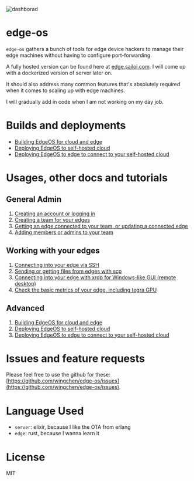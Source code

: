 ![dashborad](https://github.com/wingchen/edge-os/assets/798321/4f0471af-ec75-4a26-b3cc-51f022391829)

# edge-os

`edge-os` gathers a bunch of tools for edge device hackers to manage their edge machines without having to configure port-forwarding.

A fully hosted version can be found here at [edge.sailoi.com](https://edge.sailoi.com/). I will come up with a dockerized version of server later on.

It should also address many common features that's absolutely required when it comes to scaling up with edge machines.

I will gradually add in code when I am not working on my day job.

# Builds and deployments

- [Building EdgeOS for cloud and edge](https://github.com/wingchen/edge-os/wiki/Building-EdgeOS-for-cloud-and-edge)
- [Deploying EdgeOS to self-hosted cloud](https://github.com/wingchen/edge-os/wiki/Deploying-EdgeOS-to-self-hosted-cloud)
- [Deploying EdgeOS to edge to connect to your self-hosted cloud](https://github.com/wingchen/edge-os/wiki/Deploying-EdgeOS-to-edge-to-connect-to-your-self-hosted-cloud)

# Usages, other docs and tutorials

## General Admin

1. [Creating an account or logging in](https://github.com/wingchen/edge-os/wiki/Creating-an-account-or-logging-in)
2. [Creating a team for your edges](https://github.com/wingchen/edge-os/wiki/Creating-a-team-for-your-edges)
3. [Getting an edge connected to your team, or updating a connected edge](https://github.com/wingchen/edge-os/wiki/Getting-an-edge-connected-to-your-team,-or-updating-a-connected-edge)
4. [Adding members or admins to your team](https://github.com/wingchen/edge-os/wiki/Adding-members-or-admins-to-your-team)

## Working with your edges

1. [Connecting into your edge via SSH](https://github.com/wingchen/edge-os/wiki/Connecting-into-your-edge-via-SSH)
2. [Sending or getting files from edges with scp](https://github.com/wingchen/edge-os/wiki/Sending-or-getting-files-from-edges-with-scp)
3. [Connecting into your edge with xrdp for Windows-like GUI (remote desktop)](https://github.com/wingchen/edge-os/wiki/Connecting-into-your-edge-with-xrdp-for-Windows-like-GUI-(remote-desktop))
4. [Check the basic metrics of your edge, including tegra GPU](https://github.com/wingchen/edge-os/wiki/Check-the-basic-metrics-of-your-edge,-including-tegra-GPU)

## Advanced

1. [Building EdgeOS for cloud and edge](https://github.com/wingchen/edge-os/wiki/Building-EdgeOS-for-cloud-and-edge)
2. [Deploying EdgeOS to self-hosted cloud](https://github.com/wingchen/edge-os/wiki/Deploying-EdgeOS-to-self-hosted-cloud)
3. [Deploying EdgeOS to edge to connect to your self-hosted cloud](https://github.com/wingchen/edge-os/wiki/Deploying-EdgeOS-to-edge-to-connect-to-your-self-hosted-cloud)

# Issues and feature requests

Please feel free to use the github for these: [https://github.com/wingchen/edge-os/issues](https://github.com/wingchen/edge-os/issues).

# Language Used

- `server`: elixir, because I like the OTA from erlang
- `edge`: rust, because I wanna learn it

# License

MIT
